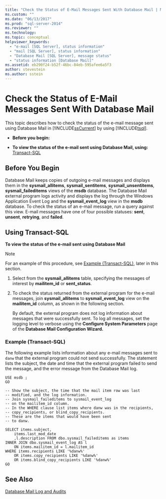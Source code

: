 ```yaml
---
title: "Check the Status of E-Mail Messages Sent With Database Mail | Microsoft Docs"
ms.custom: ""
ms.date: "06/13/2017"
ms.prod: "sql-server-2014"
ms.reviewer: ""
ms.technology: 
ms.topic: conceptual
helpviewer_keywords: 
  - "e-mail [SQL Server], status information"
  - "mail [SQL Server], status information"
  - "Database Mail [SQL Server], message status"
  - "status information [Database Mail]"
ms.assetid: eb290f24-b52f-46bc-84eb-595afee6a5f3
author: stevestein
ms.author: sstein
---
```

# Check the Status of E-Mail Messages Sent With Database Mail
  This topic describes how to check the status of the e-mail message sent using Database Mail  in [!INCLUDE[ssCurrent](../../includes/sscurrent-md.md)] by using [!INCLUDE[tsql](../../includes/tsql-md.md)].  
  
-   **Before you begin:**  
  
-   **To view the status of the e-mail sent using Database Mail, using:**  [Transact-SQL](#TsqlProcedure)  
  
##  <a name="BeforeYouBegin"></a> Before You Begin  
 Database Mail keeps copies of outgoing e-mail messages and displays them in the **sysmail_allitems**, **sysmail_sentitems**, **sysmail_unsentitems**, **sysmail_faileditems** views of the **msdb** database. The Database Mail external program logs activity and displays the log through the Windows Application Event Log and the **sysmail_event_log** view in the **msdb** database. To check the status of an e-mail message, run a query against this view. E-mail messages have one of four possible statuses: **sent**, **unsent**, **retrying**, and **failed**.  
  
##  <a name="TsqlProcedure"></a> Using Transact-SQL  
 **To view the status of the e-mail sent using Database Mail**  
  
> [!NOTE]  
>  For an example of this procedure, see [Example (Transact-SQL)](#TsqlExample), later in this section.  
  
1.  Select from the **sysmail_allitems** table, specifying the messages of interest by **mailitem_id** or **sent_status**.  
  
2.  To check the status returned from the external program for the e-mail messages, join **sysmail_allitems** to **sysmail_event_log** view on the **mailitem_id** column, as shown in the following section.  
  
     By default, the external program does not log information about messages that were successfully sent. To log all messages, set the logging level to verbose using the **Configure System Parameters** page of the **Database Mail Configuration Wizard.**  
  
###  <a name="TsqlExample"></a> Example (Transact-SQL)  
 The following example lists information about any e-mail messages sent to `danw` that the external program could not send successfully. The statement lists the subject, the date and time that the external program failed to send the message, and the error message from the Database Mail log.  
  
```  
USE msdb ;  
GO  
  
-- Show the subject, the time that the mail item row was last  
-- modified, and the log information.  
-- Join sysmail_faileditems to sysmail_event_log   
-- on the mailitem_id column.  
-- In the WHERE clause list items where danw was in the recipients,  
-- copy_recipients, or blind_copy_recipients.  
-- These are the items that would have been sent  
-- to danw.  
  
SELECT items.subject,  
    items.last_mod_date  
    ,l.description FROM dbo.sysmail_faileditems as items  
INNER JOIN dbo.sysmail_event_log AS l  
    ON items.mailitem_id = l.mailitem_id  
WHERE items.recipients LIKE '%danw%'    
    OR items.copy_recipients LIKE '%danw%'   
    OR items.blind_copy_recipients LIKE '%danw%'  
GO  
```  
  
## See Also  
 [Database Mail Log and Audits](database-mail-log-and-audits.md)  
  
  
